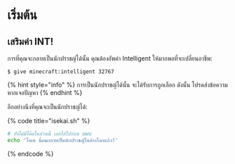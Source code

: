 # เริ่มต้น

## เสริมค่า INT!

การที่คุณจะกลายเป็นนักปราชญ์ได้นั้น คุณต้องอัพค่า Intelligent ให้มากพอที่จะเปลี่ยนอาชีพ:

```text
$ give minecraft:intelligent 32767
```

{% hint style="info" %}
การเป็นนักปราชญ์ได้นั้น จะได้รับการถูกเลือก ดังนั้น โปรดส่งข้อความหากเจอปัญหา
{% endhint %}

อีกอย่างนึงที่คุณจะเป็นนักปราชญ์ได้:

{% code title="isekai.sh" %}
```bash
# ยังไม่มีโค๊ดในส่วนนี้ เลยใส่ไปก่อน uwu
echo 'โอเค นี่ผมกลายเป็นนักปราชญ์ในต่างโลกแล้ว!'
```
{% endcode %}

